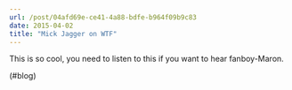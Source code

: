 ```yaml
---
url: /post/04afd69e-ce41-4a88-bdfe-b964f09b9c83
date: 2015-04-02
title: "Mick Jagger on WTF"
---
```


This is so cool, you need to listen to this if you want to hear fanboy-Maron.



(#blog)
